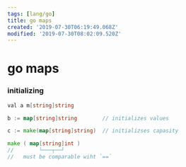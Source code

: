 ```yaml
---
tags: [lang/go]
title: go maps
created: '2019-07-30T06:19:49.068Z'
modified: '2019-07-30T08:02:09.520Z'
---
```


# go maps


### initializing

```go
val a m[string]string

b := map[string]string        // initializes values

c := make(map[string]string)  // initializses capasity
```

```go
make ( map[string]int )
//        └───┬──┘
//   must be comparable wiht `==`
```
